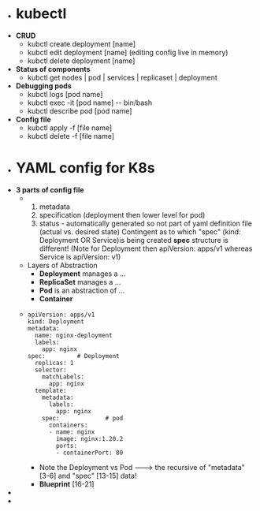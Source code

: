 - # kubectl
- **CRUD**
	- kubctl create deployment [name]
	- kubctl edit deployment [name]    (editing config live in memory)
	- kubctl delete deployment [name]
- **Status of components**
	- kubctl get nodes | pod | services | replicaset | deployment
- **Debugging pods**
	- kubctl logs [pod name]
	- kubctl exec -it [pod name] -- bin/bash
	- kubctl describe pod [pod name]
- **Config file**
	- kubctl apply -f [file name]
	- kubctl delete -f [file name]
- # YAML config for K8s
- **3 parts of config file**
	- 1. metadata
	  2. specification  (deployment then lower level for pod)
	  3. status - automatically generated so not part of yaml definition file  (actual vs. desired state)
	  Contingent as to which "spec" (kind: Deployment OR Service)is being created **spec** structure is different! 
	                           (Note for Deployment then apiVersion: apps/v1 whereas Service is apiVersion: v1)
	- Layers of Abstraction
		- **Deployment** manages a ...
		- **ReplicaSet** manages a  ...
		- **Pod** is an abstraction of ...
		- **Container**
	- ```
	  apiVersion: apps/v1
	  kind: Deployment
	  metadata:
	    name: nginx-deployment
	    labels:
	      app: nginx
	  spec:         # Deployment
	    replicas: 1
	    selector:
	      matchLabels: 
	        app: nginx
	    template:
	      metadata:
	        labels:
	          app: nginx
	      spec:             # pod
	        containers:
	        - name: nginx
	          image: nginx:1.20.2
	          ports:
	          - containerPort: 80
	  ```
		- Note the Deployment vs Pod ---> the recursive of "metadata" [3-6] and "spec" [13-15] data!
		- **Blueprint** [16-21]
-
-
